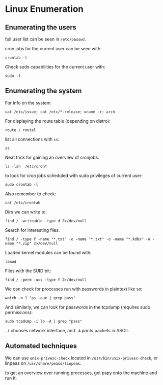 # Linux Enumeration

## Enumerating the users

full user list can be seen in `/etc/passwd`.

cron jobs for the current user can be seen with:
```
crontab -l
```
Check sudo capabilities for the current user with:
```
sudo -l
```



## Enumerating the system

For info on the system:

```
cat /etc/issue; cat /etc/*-release; uname -r; arch 
```

For displaying the route table (depending on distro):
```
route / routel 
```

list all connections with `ss`:
```
ss
```

Neat trick for gaining an overview of cronjobs:

```
ls -lah  /etc/cron*
```
to look for cron jobs scheduled with sudo privileges of current user: 

```
sudo crontab -l
```
Also remember to check:

```
cat /etc/crontab
```

Dirs we can write to:

```
find / -writeable -type d 2>/dev/null
```

Search for interesting files:

```
find / -type f -name "*.txt" -o -name "*.txt" -o -name "*.kdbx" -o -name "*.zip" 2>/dev/null
```

Loaded kernel modules can be found with:

```
lsmod
```
Files with the SUID bit:

```
find / -perm -u=s -type f 2>/dev/null
```

We can check for processes run with passwords in plaintext like so:

```
watch -n 1 "ps -aux | grep pass"
```

And similarly, we can look for passwords in the tcpdump (requires sudo permissions):

```
sudo tcpdump -i lo -A | grep "pass"
```

`-i` chooses network interface, and `-A` prints packets in ASCII.


## Automated techniques

We can use `unix-privesc-check` located in `/usr/bin/unix-privesc-check`, or linpeas on `/usr/share/peass/linpeas`.

to get an overview over running processes, get pspy onto the machine and run it.

